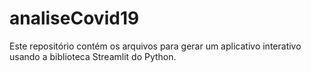 # analiseCovid19
Este repositório contém os arquivos para gerar um aplicativo interativo usando a biblioteca Streamlit do Python.
